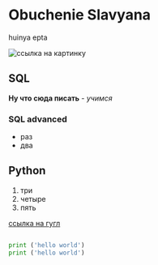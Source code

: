 # Obuchenie Slavyana

huinya epta


![ссылка на картинку](https://avatars.mds.yandex.net/i?id=7083a4b59aa1fc8028f39d09d22b7e29a15af88c-3910716-images-thumbs&n=13)

## SQL
**Ну что сюда писать** - *учимся*


### SQL advanced

* раз
* два


## Python

1. три
1. четыре
1. пять

[ссылка на гугл](google.com)

```python

print ('hello world')
print ('hello world')
```
